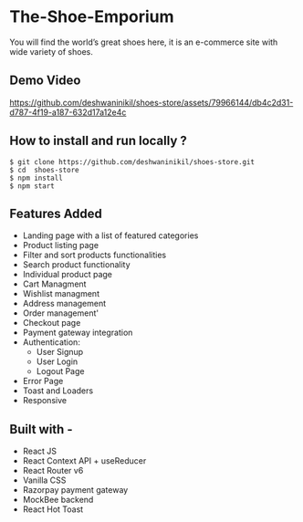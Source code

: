 # The-Shoe-Emporium

You will find the world’s great shoes here, it is an e-commerce site with wide variety of shoes.

## Demo Video

https://github.com/deshwaninikil/shoes-store/assets/79966144/db4c2d31-d787-4f19-a187-632d17a12e4c


## How to install and run locally ?

```
$ git clone https://github.com/deshwaninikil/shoes-store.git
$ cd  shoes-store
$ npm install
$ npm start

```

## Features Added

- Landing page with a list of featured categories
- Product listing page
- Filter and sort products functionalities
- Search product functionality
- Individual product page
- Cart Managment
- Wishlist managment
- Address management
- Order management'
- Checkout page
- Payment gateway integration
- Authentication:
   - User Signup
   - User Login
   - Logout Page
- Error Page
- Toast and Loaders
- Responsive

## Built with -

- React JS
- React Context API + useReducer
- React Router v6
- Vanilla CSS
- Razorpay payment gateway
- MockBee backend
- React Hot Toast
